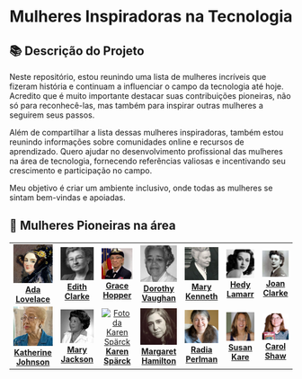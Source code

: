 <h1 align="center">Mulheres Inspiradoras na Tecnologia</h1>



## 📚 Descrição do Projeto

Neste repositório, estou reunindo uma lista de mulheres incríveis que fizeram história e continuam a influenciar o campo da tecnologia até hoje. Acredito que é muito importante destacar suas contribuições pioneiras, não só para reconhecê-las, mas também para inspirar outras mulheres a seguirem seus passos.

Além de compartilhar a lista dessas mulheres inspiradoras, também estou reunindo informações sobre comunidades online e recursos de aprendizado. Quero ajudar no desenvolvimento profissional das mulheres na área de tecnologia, fornecendo referências valiosas e incentivando seu crescimento e participação no campo.

Meu objetivo é criar um ambiente inclusivo, onde todas as mulheres se sintam bem-vindas e apoiadas. 

## 📜 Mulheres Pioneiras na área 

<table>
<tbody>
<tr>
    <td align = "center">
      <a href="https://pt.wikipedia.org/wiki/Ada_Lovelace">
        <img src="https://github.com/talytam/mulheres-inspiradoras-na-tecnologia/blob/main/img/01-AdaLovelace.png" width="100px;" alt="Foto da Ada Lovelace"/><br>
        <b>Ada Lovelace</b>
    </a>
    </td>
    <td align = "center">
      <a href="https://pt.wikipedia.org/wiki/Edith_Clarke">
        <img src="https://github.com/talytam/mulheres-inspiradoras-na-tecnologia/blob/main/img/02-EdithClarke.png" width="100px;" alt="Foto da Edith Clarke"/><br>
        <b>Edith Clarke</b>
    </a>
    </td>
    <td align = "center">
      <a href="https://pt.wikipedia.org/wiki/Grace_Hopper">
        <img src="https://github.com/talytam/mulheres-inspiradoras-na-tecnologia/blob/main/img/03-CommodoreGraceMHopper.png" width="100px;" alt="Foto da Grace Hopper"/><br>
        <b>Grace Hopper</b>
    </a>
    </td>
    <td align = "center">
      <a href="https://pt.wikipedia.org/wiki/Dorothy_Vaughan">
        <img src="https://github.com/talytam/mulheres-inspiradoras-na-tecnologia/blob/main/img/04-DorothyJohnsonVaughan.png" width="100px;" alt="Foto da Dorothy Vaughan"/><br>
        <b>Dorothy Vaughan</b>
    </a>
    </td>
    <td align = "center">
      <a href="https://pt.wikipedia.org/wiki/Mary_Kenneth_Keller">
        <img src="https://github.com/talytam/mulheres-inspiradoras-na-tecnologia/blob/main/img/05-MaryKennethKeller.png" width="100px;" alt="Foto da Mary Kenneth"/><br>
        <b>Mary Kenneth</b>
    </a>
    </td>
    <td align = "center">
      <a href="https://pt.wikipedia.org/wiki/Hedy_Lamarr">
        <img src="https://github.com/talytam/mulheres-inspiradoras-na-tecnologia/blob/main/img/06-HedyLamarr.png" width="100px;" alt="Foto da Hedy Lamarr"/><br>
        <b>Hedy Lamarr</b>
    </a>
    </td>
    <td align = "center">
      <a href="https://pt.wikipedia.org/wiki/Joan_Clarke">
        <img src="https://github.com/talytam/mulheres-inspiradoras-na-tecnologia/blob/main/img/07-JoanClarke.png" width="100px;" alt="Foto da Joan Clarke"/><br>
        <b>Joan Clarke</b>
    </a>
    </td>
</tr>
<tr>
    <td align = "center">
      <a href="https://pt.wikipedia.org/wiki/Katherine_Johnson">
        <img src="https://github.com/talytam/mulheres-inspiradoras-na-tecnologia/blob/main/img/08-KatherineJohnson.png" width="100px;" alt="Foto da Katherine Johnson"/><br>
        <b>Katherine Johnson</b>
    </a>
    </td>
    <td align = "center">
      <a href="https://pt.wikipedia.org/wiki/Mary_Jackson">
        <img src="https://github.com/talytam/mulheres-inspiradoras-na-tecnologia/blob/main/img/09-MaryJackson.png" width="100px;" alt="Foto da Mary Jackson"/><br>
        <b>Mary Jackson</b>
      </a>
     </td>
    <td align = "center">
      <a href="https://pt.wikipedia.org/wiki/Karen_Sp%C3%A4rck_Jones">
        <img src="https://github.com/talytam/mulheres-inspiradoras-na-tecnologia/blob/main/img/10-KarenSp%C3%A4rckJones.png" width="100px;" alt="Foto da Karen Spärck"/><br>
        <b>Karen Spärck</b>
      </a>
     </td>
    <td align = "center">
      <a href="https://pt.wikipedia.org/wiki/Margaret_Hamilton_(cientista_da_computa%C3%A7%C3%A3o)">
        <img src="https://github.com/talytam/mulheres-inspiradoras-na-tecnologia/blob/main/img/11-MargaretHamilton.png" width="100px;" alt="Foto da Margaret Hamilton"/><br>
        <b>Margaret Hamilton</b>
      </a>
     </td>
    <td align = "center">
      <a href="https://pt.wikipedia.org/wiki/Radia_Perlman">
        <img src="https://github.com/talytam/mulheres-inspiradoras-na-tecnologia/blob/main/img/12-RadiaPerlman.png" width="100px;" alt="Foto da Radia Perlman"/><br>
        <b>Radia Perlman</b>
      </a>
     </td>
    <td align = "center">
      <a href="https://pt.wikipedia.org/wiki/Susan_Kare">
        <img src="https://github.com/talytam/mulheres-inspiradoras-na-tecnologia/blob/main/img/13-SusanKare.png" width="100px;" alt="Foto da Susan Kare"/><br>
        <b>Susan Kare</b>
      </a>
     </td>
    <td align = "center">
      <a href="https://pt.wikipedia.org/wiki/Carol_Shaw">
        <img src="https://github.com/talytam/mulheres-inspiradoras-na-tecnologia/blob/main/img/14-CarolShaw.png" width="100px;" alt="Foto da Carol Shaw"/><br>
        <b>Carol Shaw</b>
      </a>
     </td>
</tbody>
</tr>
</table>



